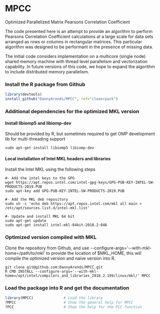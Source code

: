 # MPCC
Optimized Parallelized Matrix Pearsons Correlation Coefficient

The code presented here is an attempt to provide an algorithm to perform Pearsons Correlation Coefficient calculations at a large scale for data sets arranged as rows or columns in rectangular matrices. This particular algorithm was designed to be performant in the presence of missing data.

The initial code considers implementation on a multicore (single node) shared memory machine with thread level parallelism and vectorization capability.
In future versions of this code, we hope to expand the algorithm to include distributed memory parallelism.

### Install the R package from Github

```R
library(devtools)
install_github("DannyArends/MPCC", ref="cleanrpack")
```

### Additional dependencies for the optimized MKL version
#### Install libiomp5 and libiomp-dev

Should be provided by R, but sometimes required to get OMP development lib for multi-threading support

```
sudo apt-get install libiomp5 libiomp-dev
```

#### Local installation of Intel MKL headers and libraries

Install the Intel MKL using the following steps

```
#- Add the intel keys to the GPG
wget https://apt.repos.intel.com/intel-gpg-keys/GPG-PUB-KEY-INTEL-SW-PRODUCTS-2019.PUB
sudo apt-key add GPG-PUB-KEY-INTEL-SW-PRODUCTS-2019.PUB

#- Add the MKL deb repository
sudo sh -c 'echo deb https://apt.repos.intel.com/mkl all main > /etc/apt/sources.list.d/intel-mkl.list'

#- Update and install MKL 64 bit
sudo apt-get update
sudo apt-get install intel-mkl-64bit-2018.2-046
```

### Optimized version compiled with MKL

Clone the repository from Github, and use --configure-args='--with-mkl-home=/path/to/mkl' to 
provide the location of $MKL_HOME, this will compile the optimized version and naive version into R.

```
git clone git@github.com:DannyArends/MPCC.git
R CMD INSTALL --configure-args='--with-mkl-home=/opt/intel/compilers_and_libraries_2018.2.199/linux/mkl/' MPCC
```

### Load the package into R and get the documentation

```R
library(MPCC)              # Load the library
?MPCC                      # Show the general help for MPCC
?PCC                       # Show the help for the PCC function
```

